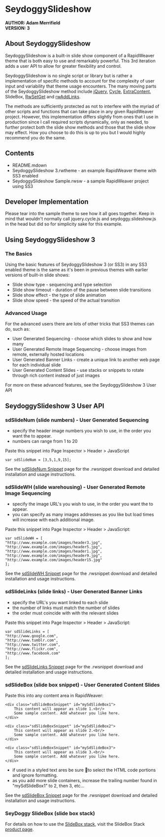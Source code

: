 # SeydoggySlideshow #
**AUTHOR:	Adam Merrifield**   
**VERSION: 3**   

## About SeydoggySlideshow ##

SeydoggySlideshow is a built-in slide show component of a RapidWeaver theme that is both easy to use and remarkably powerful. This 3rd iteration adds a user API to allow for greater flexibility and control.

SeydoggySlideshow is no single script or library but is rather a implementation of specific methods to account for the complexity of user input and variability that theme usage encounters. The many moving parts of the SeydoggySlideshow method include [jQuery](http://jquery.com/ "jQuery: The Write Less, Do More, JavaScript Library"), [Cycle](http://jquery.malsup.com/cycle/), [ExtraContent](https://github.com/seyDoggy/ExtraContent), SlideBox, [RwSetGet](https://github.com/seyDoggy/RwSetGet) and [rwAddLinks](https://github.com/seyDoggy/rwAddLinks).

The methods are sufficiently protected as not to interfere with the myriad of other scripts and functions that can take place in any given RapidWeaver project. However, this implementation differs slightly from ones that I use in production since I call required scripts dynamically, only as needed, to further protect both the slide show methods and those that the slide show may effect. How you choose to do this is up to you but I would highly recommend you do the same.

## Contents ##

* README.mdown
* SeydoggySlideshow 3.rwtheme - an example RapidWeaver theme with SS3 enabled
* SeydoggySlideshow Sample.rwsw - a sample RapidWeaver project using SS3

## Developer Implementation ##

Please tear into the sample theme to see how it all goes together. Keep in mind that wouldn't normally call jquery.cycle.js and seydoggy.slideshow.js in the head but did so for simplicity sake for this example.

## Using SeydoggySlideshow 3 ##

### The Basics ###

Using the basic features of SeydoggySlideshow 3 (or SS3) in any SS3 enabled theme is the same as it's been in previous themes with earlier versions of built-in slide shows:

* Slide show type - sequencing and type selection
* Slide show timeout - duration of the pause between slide transitions
* Slide show effect - the type of slide animation
* Slide show speed - the speed of the actual transition

### Advanced Usage ###

For the advanced users there are lots of other tricks that SS3 themes can do, such as:

* User Generated Sequencing - choose which slides to show and how many
* User Generated Remote Image Sequencing - choose images from remote, externally hosted locations
* User Generated Banner Links - create a unique link to another web page for each individual slide
* User Generated Content Slides - use stacks or snippets to rotate through rich content instead of just images

For more on these advanced features, see the SeydoggySlideshow 3 User API

## SeydoggySlideshow 3 User API ##

### sdSlideNum (slide numbers) - User Generated Sequencing ###

* specify the header image numbers you wish to use, in the order you want the to appear.
* numbers can range from 1 to 20

Paste this snippet into Page Inspector > Header > JavaScript

	var sdSlideNum = [3,5,1,9,15];

See the [sdSlideNum Snippet](http://seydesign.com/products/Snippets/sdSlideNum/ "seyDesign - sdSlideNum &rarr; Snippets &rarr; products") page for the .rwsnippet download and detailed installation and usage instructions.

### sdSlideWH (slide warehousing) - User Generated Remote Image Sequencing ###

* specify the image URL's you wish to use, in the order you want the to appear.
* you can specify as many images addresses as you like but load times will increase with each additional image.

Paste this snippet into Page Inspector > Header > JavaScript:

	var sdSlideWH = [
	"http://www.example.com/images/header3.jpg",
	"http://www.example.com/images/header5.jpg",
	"http://www.example.com/images/header1.jpg",
	"http://www.example.com/images/header9.jpg",
	"http://www.example.com/images/header15.jpg"
	];

See the [sdSlideWH Snippet](http://seydesign.com/products/Snippets/sdSlideWH/ "seyDesign - sdSlideWH &rarr; Snippets &rarr; products") page for the .rwsnippet download and detailed installation and usage instructions.

### sdSlideLinks (slide links) - User Generated Banner Links ###

* specify the URL's you want linked to each slide
* the number of links must match the number of slides
* the order must coincide with with the relevant slides

Paste this snippet into Page Inspector > Header > JavaScript:

	var sdSlideLinks = [
	"http://www.google.com",
	"http://www.tumblr.com",
	"http://www.twitter.com",
	"http://www.flickr.com",
	"http://www.facebook.com"
	];

See the [sdSlideLinks Snippet](http://seydesign.com/products/Snippets/sdSlideLinks/ "seyDesign - sdSlideLinks &rarr; Snippets &rarr; products") page for the .rwsnippet download and detailed installation and usage instructions.

### sdSlideBox (slide box snippet) - User Generated Content Slides ###

Paste this into any content area in RapidWeaver:

	<div class="sdSlideBoxSnippet" id="mySdSlideBox1">
		This content will appear as slide 1.<br/>
		Some sample content. Add whatever you like here.
	</div>

	<div class="sdSlideBoxSnippet" id="mySdSlideBox2">
		This content will appear as slide 2.<br/>
		Some sample content. Add whatever you like here.
	</div>

	<div class="sdSlideBoxSnippet" id="mySdSlideBox3">
		This content will appear as slide 3.<br/>
		Some sample content. Add whatever you like here.
	</div>

* if used in a styled text ares be sure to select the HTML code portions and ignore formatting.
* as you add more slide containers, increase the trailing number found in "mySdSlideBox1" to 2, then 3, etc...

See the [sdSlideBox Snippet](http://seydesign.com/products/Snippets/sdSlideBox/ "seyDesign - sdSlideBox &rarr; Snippets &rarr; products") page for the .rwsnippet download and detailed installation and usage instructions.

### SeyDoggy SlideBox (slide box stack) ###

For details on how to use the [SlideBox stack](http://seydesign.com/products/Stacks/Free/SlideBox/ "seyDesign - SlideBox &rarr; Free &rarr; Stacks &rarr; products"), visit the SlideBox Stack [product page](http://seydesign.com/products/Stacks/Free/SlideBox/ "seyDesign - SlideBox &rarr; Free &rarr; Stacks &rarr; products").